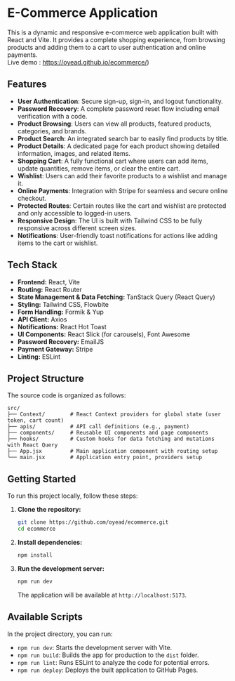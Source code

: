 # E-Commerce Application

This is a dynamic and responsive e-commerce web application built with React and Vite. It provides a complete shopping experience, from browsing products and adding them to a cart to user authentication and online payments.  
Live demo : https://oyead.github.io/ecommerce/)  

## Features

-   **User Authentication**: Secure sign-up, sign-in, and logout functionality.
-   **Password Recovery**: A complete password reset flow including email verification with a code.
-   **Product Browsing**: Users can view all products, featured products, categories, and brands.
-   **Product Search**: An integrated search bar to easily find products by title.
-   **Product Details**: A dedicated page for each product showing detailed information, images, and related items.
-   **Shopping Cart**: A fully functional cart where users can add items, update quantities, remove items, or clear the entire cart.
-   **Wishlist**: Users can add their favorite products to a wishlist and manage it.
-   **Online Payments**: Integration with Stripe for seamless and secure online checkout.
-   **Protected Routes**: Certain routes like the cart and wishlist are protected and only accessible to logged-in users.
-   **Responsive Design**: The UI is built with Tailwind CSS to be fully responsive across different screen sizes.
-   **Notifications**: User-friendly toast notifications for actions like adding items to the cart or wishlist.

## Tech Stack

-   **Frontend:** React, Vite
-   **Routing:** React Router
-   **State Management & Data Fetching:** TanStack Query (React Query)
-   **Styling:** Tailwind CSS, Flowbite
-   **Form Handling:** Formik & Yup
-   **API Client:** Axios
-   **Notifications:** React Hot Toast
-   **UI Components:** React Slick (for carousels), Font Awesome
-   **Password Recovery:** EmailJS
-   **Payment Gateway:** Stripe
-   **Linting:** ESLint

## Project Structure

The source code is organized as follows:

```
src/
├── Context/        # React Context providers for global state (user token, cart count)
├── apis/           # API call definitions (e.g., payment)
├── components/     # Reusable UI components and page components
├── hooks/          # Custom hooks for data fetching and mutations with React Query
├── App.jsx         # Main application component with routing setup
└── main.jsx        # Application entry point, providers setup
```

## Getting Started

To run this project locally, follow these steps:

1.  **Clone the repository:**
    ```bash
    git clone https://github.com/oyead/ecommerce.git
    cd ecommerce
    ```

2.  **Install dependencies:**
    ```bash
    npm install
    ```

3.  **Run the development server:**
    ```bash
    npm run dev
    ```
    The application will be available at `http://localhost:5173`.

## Available Scripts

In the project directory, you can run:

-   `npm run dev`: Starts the development server with Vite.
-   `npm run build`: Builds the app for production to the `dist` folder.
-   `npm run lint`: Runs ESLint to analyze the code for potential errors.
-   `npm run deploy`: Deploys the built application to GitHub Pages.
